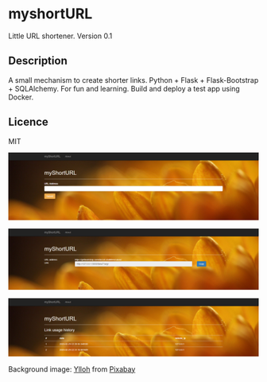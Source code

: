 # myshortURL
Little URL shortener. 
Version 0.1

## Description

A small mechanism to create shorter links. Python + Flask + Flask-Bootstrap + SQLAlchemy. For fun and learning.
Build and deploy a test app using Docker.

## Licence

MIT

![Screen](/doc/main.png)

![Screen](/doc/link.png)

![Screen](/doc/stat.png)

Background image: [Ylloh](https://pixabay.com/pl/users/Ylloh-1120886/?utm_source=link-attribution&amp;utm_medium=referral&amp;utm_campaign=image&amp;utm_content=3852255)
from [Pixabay](https://pixabay.com/pl/?utm_source=link-attribution&amp;utm_medium=referral&amp;utm_campaign=image&amp;utm_content=3852255)
